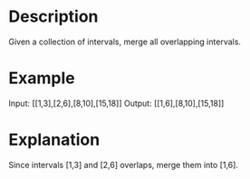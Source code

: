 # Description
Given a collection of intervals, merge all overlapping intervals.

# Example
Input: [[1,3],[2,6],[8,10],[15,18]]
Output: [[1,6],[8,10],[15,18]]

# Explanation
Since intervals [1,3] and [2,6] overlaps, merge them into [1,6].